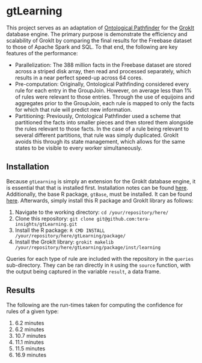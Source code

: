 gtLearning
=========

This project serves as an adaptation of [Ontological Pathfinder](https://bitbucket.org/datasci/ontological-pathfinding) for the [GrokIt](https://github.com/tera-insights/grokit) database engine. The primary purpose is demonstrate the efficiency and scalability of GrokIt by comparing the final results for the Freebase dataset to those of Apache Spark and SQL. To that end, the following are key features of the performance:

 - Parallelization: The 388 million facts in the Freebase dataset are stored across a striped disk array, then read and processed separately, which results in a near perfect speed-up across 64 cores.
 - Pre-computation: Originally, Ontological Pathfinding considered every rule for each entry in the GroupJoin. However, on average less than 1% of rules were relevant to those entries. Through the use of equijoins and aggregates prior to the GroupJoin, each rule is mapped to only the facts for which that rule will predict new information.
 - Partitioning: Previously, Ontological Pathfinder used a scheme that partitioned the facts into smaller pieces and then stored them alongside the rules relevant to those facts. In the case of a rule being relevant to several different partitions, that rule was simply duplicated. GrokIt avoids this through its state management, which allows for the same states to be visible to every worker simultaneously.

Installation
-------------

Because `gtLearning` is simply an extension for the GrokIt database engine, it is essential that that is installed first. Installation notes can be found [here](https://github.com/tera-insights/grokit/blob/master/README). Additionally, the base R package, `gtBase`, must be installed. It can be found [here](https://github.com/tera-insights/gtBase). Afterwards, simply install this R package and GrokIt library as follows:

1. Navigate to the working directory: `cd /your/repository/here/`
2. Clone this repository: `git clone git@github.com:tera-insights/gtLearning.git`
3. Install the R package: `R CMD INSTALL /your/repository/here/gtLearning/package/`
4. Install the GrokIt library: `grokit makelib /your/repository/here/gtLearning/package/inst/learning`

Queries for each type of rule are included with the repository in the `queries` sub-directory. They can be ran directly in `R` using the `source` function, with the output being captured in the variable `result`, a data frame.

Results
--------

The following are the run-times taken for computing the confidence for rules of a given type:

1. 6.2 minutes
2. 6.2 minutes
3. 10.7 minutes
4. 11.1 minutes
5. 11.5 minutes
6. 16.9 minutes

